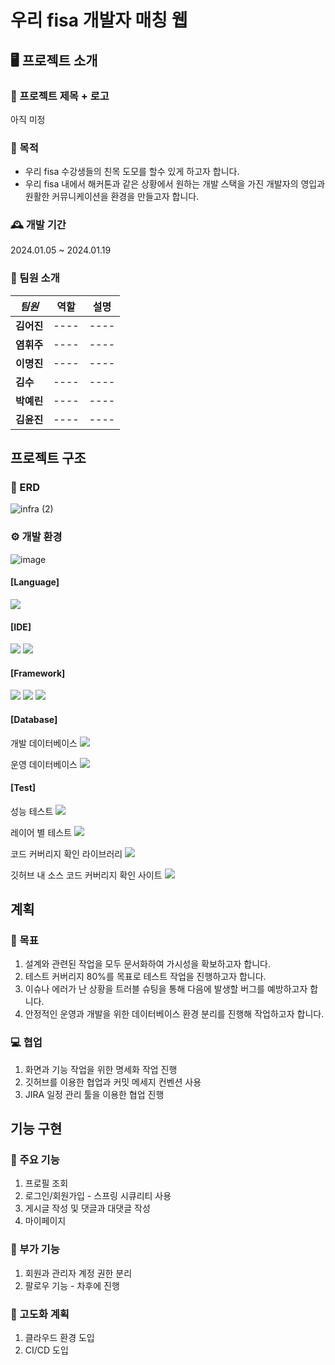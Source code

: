 # 우리 fisa 개발자 매칭 웹

## 🖥️ 프로젝트 소개
### 📌 프로젝트 제목 + 로고
아직 미정

### 📌 목적
- 우리 fisa 수강생들의 친목 도모를 할수 있게 하고자 합니다.
- 우리 fisa 내에서 해커톤과 같은 상황에서 원하는 개발 스택을 가진 개발자의 영입과 원활한 커뮤니케이션을 환경을 만들고자 합니다.
  
### 🕰️ 개발 기간
2024.01.05 ~ 2024.01.19

### 👤 팀원 소개
|***팀원***|역할|설명|
|----------|----|----|
|**김어진**|----|----|
|**염휘주**|----|----|
|**이명진**|----|----|
|**김수**|----|----|
|**박예린**|----|----|
|**김윤진**|----|----|

## 프로젝트 구조
### 📌 ERD
![infra (2)](https://github.com/fisaInfra/fisa_infraStudy/assets/115640392/4774a184-1a33-4c61-95b7-b2c24d7cfd01)

### ⚙️ 개발 환경
![image](https://github.com/MJLee39/fisa_infraStudy/assets/81970382/80ed99b4-f0b1-47dc-aa85-5c2e13a99c99)

#### [Language]
<div> 
<img src="https://img.shields.io/badge/jdk 17-437291?style=flat&logo=openjdk&logoColor=white"/> 
</div>

#### [IDE]
<div> 
<img src="https://img.shields.io/badge/eclipse-2C2255?style=flat&logo=eclipseide&logoColor=white"/> 
<img src="https://img.shields.io/badge/intelij-000000?style=flat&logo=intellijidea&logoColor=white"/> 
</div>

#### [Framework]
<div> 
<img src="https://img.shields.io/badge/spring-6DB33F?style=flat&logo=Spring&logoColor=white"/> 
<img src="https://img.shields.io/badge/springBoot-6DB33F?style=flat&logo=Spring boot&logoColor=white"/>
<img src="https://img.shields.io/badge/spring Security-6DB33F?style=flat&logo=Spring Security&logoColor=white"/>
</div>


#### [Database]
<div>
<p> 개발 데이터베이스 <img src="https://img.shields.io/badge/mysql-4479A1?style=flat&logo=mySql&logoColor=white"/></p>
<p> 운영 데이터베이스 <img src="https://img.shields.io/badge/oracle-F80000?style=flat&logo=oracle&logoColor=white"/></p>
</div>


#### [Test]
<div>
<p>성능 테스트 <img src="https://img.shields.io/badge/jmeter-D22128?style=flat&logo=apachejmeter&logoColor=white"/></p>
<p>레이어 별 테스트 <img src="https://img.shields.io/badge/junit5-25A162?style=flat&logo=junit5&logoColor=white"/></p>
<p>코드 커버리지 확인 라이브러리 <img src="https://img.shields.io/badge/jacoco-C10C0C?style=flat&logo=&logoColor=white"/></p>
<p>깃허브 내 소스 코드 커버리지 확인 사이트 <img src="https://img.shields.io/badge/coveralls-white?style=flat&logo=&logoColor=white"/></p>
</div>


## 계획
### 📌 목표
1. 설계와 관련된 작업을 모두 문서화하여 가시성을 확보하고자 합니다.
2. 테스트 커버리지 80%를 목표로 테스트 작업을 진행하고자 합니다.
3. 이슈나 에러가 난 상황을 트러블 슈팅을 통해 다음에 발생할 버그를 예방하고자 합니다.
4. 안정적인 운영과 개발을 위한 데이터베이스 환경 분리를 진행해 작업하고자 합니다.

### 💻 협업
1. 화면과 기능 작업을 위한 명세화 작업 진행
2. 깃허브를 이용한 협업과 커밋 메세지 컨벤션 사용
3. JIRA 일정 관리 툴을 이용한 협업 진행

## 기능 구현
### 📌 주요 기능
1. 프로필 조회
2. 로그인/회원가입 - 스프링 시큐리티 사용
3. 게시글 작성 및 댓글과 대댓글 작성
4. 마이페이지

### 📌 부가 기능
1. 회원과 관리자 계정 권한 분리
2. 팔로우 기능 - 차후에 진행

### 📌 고도화 계획
1. 클라우드 환경 도입
2. CI/CD 도입
